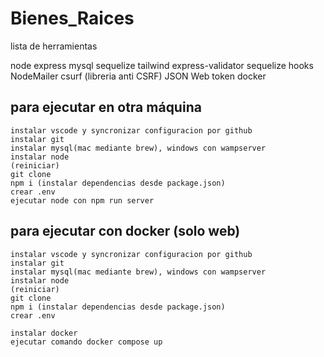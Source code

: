 # Bienes_Raices

lista de herramientas

node
express
mysql
sequelize
tailwind
express-validator
sequelize hooks
NodeMailer
csurf (libreria anti CSRF)
JSON Web token
docker

## para ejecutar en otra máquina

```
instalar vscode y syncronizar configuracion por github
instalar git
instalar mysql(mac mediante brew), windows con wampserver
instalar node
(reiniciar)
git clone
npm i (instalar dependencias desde package.json)
crear .env
ejecutar node con npm run server
```

## para ejecutar con docker (solo web)

```
instalar vscode y syncronizar configuracion por github
instalar git
instalar mysql(mac mediante brew), windows con wampserver
instalar node
(reiniciar)
git clone
npm i (instalar dependencias desde package.json)
crear .env

instalar docker
ejecutar comando docker compose up
```
